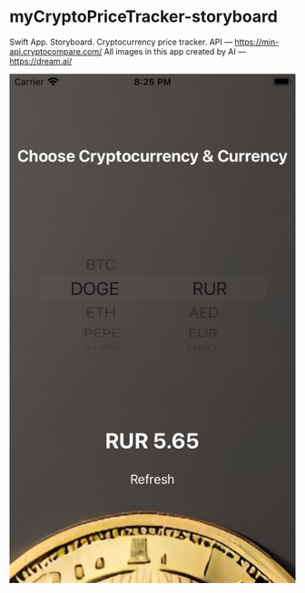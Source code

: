 # myCryptoPriceTracker-storyboard

Swift App. Storyboard. Cryptocurrency price tracker.
API — https://min-api.cryptocompare.com/
All images in this app created by AI — https://dream.ai/

![App Image Example](https://github.com/MyAwesomeGit/myCryptoPriceTracker-storyboard/blob/main/Images/AppImageExample.png)
